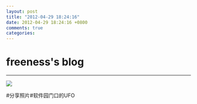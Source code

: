 ```yaml
---
layout: post
title: "2012-04-29 18:24:16"
date: 2012-04-29 18:24:16 +0800
comments: true
categories: 
---
```


# freeness's blog

----------

![](http://okqmqrbgo.bkt.clouddn.com/201204291824161.jpg)

>
\#分享照片\#软件园门口的UFO